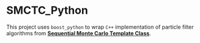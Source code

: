 # SMCTC_Python

This project uses `boost_python` to wrap `C++` implementation of particle filter algorithms from [**Sequential Monte Carlo Template Class**](https://warwick.ac.uk/fac/sci/statistics/staff/academic-research/johansen/smctc).